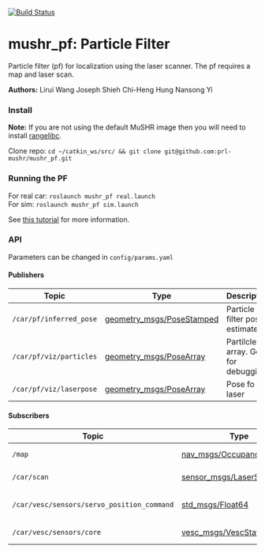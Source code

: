 [![Build Status](https://dev.azure.com/prl-mushr/mushr_pf/_apis/build/status/prl-mushr.mushr_pf?branchName=master)](https://dev.azure.com/prl-mushr/mushr_pf/_build/latest?definitionId=4&branchName=master)

# mushr_pf: Particle Filter
Particle filter (pf) for localization using the laser scanner. The pf requires a map and laser scan.

**Authors:**
Lirui Wang
Joseph Shieh
Chi-Heng Hung
Nansong Yi

### Install
**Note:** If you are not using the default MuSHR image then you will need to install [rangelibc](https://github.com/kctess5/range_libc).

Clone repo:
`cd ~/catkin_ws/src/ && git clone git@github.com:prl-mushr/mushr_pf.git`

### Running the PF
For real car: `roslaunch mushr_pf real.launch`  
For sim: `roslaunch mushr_pf sim.launch`

See [this tutorial](https://mushr.io/tutorials/navigation/) for more information.

### API
Parameters can be changed in `config/params.yaml`
#### Publishers
Topic | Type | Description
------|------|------------
`/car/pf/inferred_pose` | [geometry_msgs/PoseStamped](http://docs.ros.org/api/geometry_msgs/html/msg/PoseStamped.html) | Particle filter pose estimate
`/car/pf/viz/particles` | [geometry_msgs/PoseArray](http://docs.ros.org/api/geometry_msgs/html/msg/PoseArray.html)| Partilcle array. Good for debugging
`/car/pf/viz/laserpose` | [geometry_msgs/PoseArray](http://docs.ros.org/api/geometry_msgs/html/msg/PoseArray.html)| Pose fo the laser

#### Subscribers
Topic | Type | Description
------|------|------------
`/map` | [nav_msgs/OccupancyGrid](http://docs.ros.org/melodic/api/nav_msgs/html/msg/OccupancyGrid.html) | Map the robot is in
`/car/scan` | [sensor_msgs/LaserScan](http://docs.ros.org/api/sensor_msgs/html/msg/LaserScan.html) | Current laserscan
`/car/vesc/sensors/servo_position_command` | [std_msgs/Float64](http://docs.ros.org/api/std_msgs/html/msg/Float64.html) | Current steering angle
`/car/vesc/sensors/core` | [vesc_msgs/VescStateStamped](https://github.com/prl-mushr/vesc/blob/master/vesc_msgs/msg/VescStateStamped.msg)| Current speed

